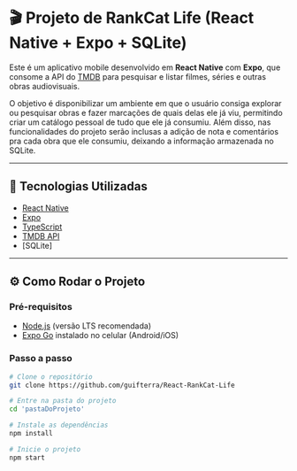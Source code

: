 # 🎬 Projeto de RankCat Life (React Native + Expo + SQLite)

Este é um aplicativo mobile desenvolvido em **React Native** com **Expo**, que consome a API do [TMDB](https://www.themoviedb.org/) para pesquisar e listar filmes, séries e outras obras audiovisuais.

O objetivo é disponibilizar um ambiente em que o usuário consiga explorar ou pesquisar obras e fazer marcações de quais delas ele já viu, permitindo criar um catálogo pessoal de tudo que ele já consumiu. Além disso, nas funcionalidades do projeto serão inclusas a adição de nota e comentários pra cada obra que ele consumiu, deixando a informação armazenada no SQLite.

---

## 🚀 Tecnologias Utilizadas

- [React Native](https://reactnative.dev/)  
- [Expo](https://expo.dev/)  
- [TypeScript](https://www.typescriptlang.org/)  
- [TMDB API](https://developer.themoviedb.org/)  
- [SQLite]

---

## ⚙️ Como Rodar o Projeto

### Pré-requisitos
- [Node.js](https://nodejs.org/) (versão LTS recomendada)  
- [Expo Go](https://expo.dev/client) instalado no celular (Android/iOS)  

### Passo a passo
```bash
# Clone o repositório
git clone https://github.com/guifterra/React-RankCat-Life

# Entre na pasta do projeto
cd 'pastaDoProjeto'

# Instale as dependências
npm install

# Inicie o projeto
npm start
